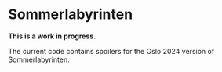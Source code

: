 # Sommerlabyrinten

**This is a work in progress.**

The current code contains spoilers for the Oslo 2024 version of Sommerlabyrinten.